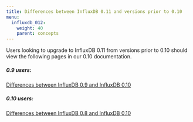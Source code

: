 ```yaml
---
title: Differences between InfluxDB 0.11 and versions prior to 0.10
menu:
  influxdb_012:
    weight: 40
    parent: concepts
---
```


Users looking to upgrade to InfluxDB 0.11 from versions prior to 0.10 should view the following pages in our 0.10 documentation.

##### 0.9 users:
[Differences between InfluxDB 0.9 and InfluxDB 0.10](/influxdb/v0.10/concepts/09_vs_010/)

##### 0.10 users:
[Differences between InfluxDB 0.8 and InfluxDB 0.10](/influxdb/v0.10/concepts/08_vs_010/)
